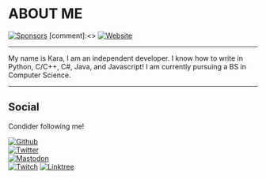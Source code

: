 # ABOUT ME

[![Sponsors](https://img.shields.io/github/sponsors/EinKara?style=for-the-badge)](https://github.com/sponsors/JushPush)
[comment]:<> [![Website](https://img.shields.io/website?down_color=red&down_message=Offline&style=for-the-badge&up_message=Online&url=https%3A%2F%2Fwww.notokay.dev%2F)](https://www.notokay.dev)

---

My name is Kara, I am an independent developer. I know how to write in Python, C/C++, C#, Java, and Javascript! I am currently pursuing a BS in Computer Science.

---
## Social

Condider following me!

[![Github](https://img.shields.io/github/followers/EinKara?logo=github&style=flat-square)](https://github.com/JushPush) </br>
[![Twitter](https://img.shields.io/twitter/follow/notokay3272?color=lightblue&logo=twitter&style=flat-square)](https://www.twitter.com/JushPush) </br>
[![Mastodon](https://img.shields.io/mastodon/follow/110277013601401573?logo=mastodon&style=flat-square)](https://mastodon.social/@einkara) </br>
[![Twitch](https://img.shields.io/twitch/status/karotik?logo=twitch&style=flat-square)](https://twitch.tv/jushpush)
[![Linktree](https://img.shields.io/twitch/status/karotik?logo=twitch&style=flat-square)](https://linktr.ee/jushpush)
